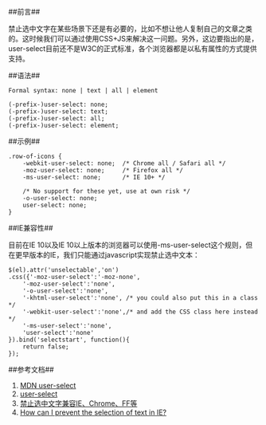 ##前言##

禁止选中文字在某些场景下还是有必要的，比如不想让他人复制自己的文章之类的。这时候我们可以通过使用CSS+JS来解决这一问题。另外，这边要指出的是，user-select目前还不是W3C的正式标准，各个浏览器都是以私有属性的方式提供支持。

##语法##

	Formal syntax: none | text | all | element

	(-prefix-)user-select: none;
	(-prefix-)user-select: text;
	(-prefix-)user-select: all;
	(-prefix-)user-select: element;

##示例##

	.row-of-icons {
		-webkit-user-select: none;  /* Chrome all / Safari all */
		-moz-user-select: none;     /* Firefox all */
		-ms-user-select: none;      /* IE 10+ */
		
		/* No support for these yet, use at own risk */
		-o-user-select: none;
		user-select: none;          
	}

##IE兼容性##

目前在IE 10以及IE 10以上版本的浏览器可以使用-ms-user-select这个规则，但在更早版本的IE，我们只能通过javascript实现禁止选中文本：

	$(el).attr('unselectable','on') 
	.css({'-moz-user-select':'-moz-none', 
		'-moz-user-select':'none', 
		'-o-user-select':'none', 
		'-khtml-user-select':'none', /* you could also put this in a class */ 
		'-webkit-user-select':'none',/* and add the CSS class here instead */ 
		'-ms-user-select':'none', 
		'user-select':'none' 
	}).bind('selectstart', function(){ 
		return false; 
	}); 

##参考文档##

1.	[MDN user-select](https://developer.mozilla.org/en-US/docs/Web/CSS/user-select)
2.	[user-select](http://css-tricks.com/almanac/properties/u/user-select/)
3.	[禁止选中文字兼容IE、Chrome、FF等](http://www.jb51.net/article/41127.htm)
4.	[How can I prevent the selection of text in IE?](http://stackoverflow.com/questions/6100692/how-can-i-prevent-the-selection-of-text-in-ie)